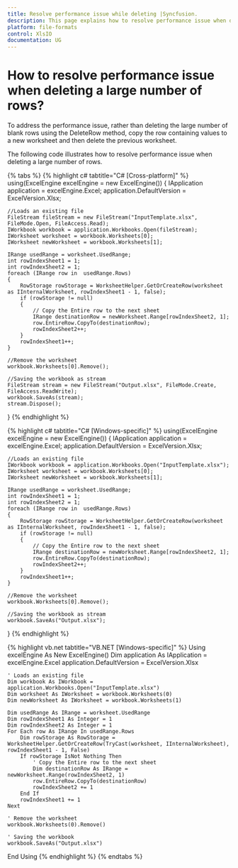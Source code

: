```yaml
---
title: Resolve performance issue while deleting |Syncfusion.
description: This page explains how to resolve performance issue when deleting a large number of rows using Syncfusion .NET Excel library (XlsIO).
platform: file-formats
control: XlsIO
documentation: UG
---
```


# How to resolve performance issue when deleting a large number of rows?

To address the performance issue, rather than deleting the large number of blank rows using the DeleteRow method, copy the row containing values to a new worksheet and then delete the previous worksheet.

The following code illustrates how to resolve performance issue when deleting a large number of rows.

{% tabs %}
{% highlight c# tabtitle="C# [Cross-platform]" %}
using(ExcelEngine excelEngine = new ExcelEngine())
{
    IApplication application = excelEngine.Excel;
    application.DefaultVersion = ExcelVersion.Xlsx;

    //Loads an existing file
    FileStream fileStream = new FileStream("InputTemplate.xlsx", FileMode.Open, FileAccess.Read);
    IWorkbook workbook = application.Workbooks.Open(fileStream);
    IWorksheet worksheet = workbook.Worksheets[0];
    IWorksheet newWorksheet = workbook.Worksheets[1];

    IRange usedRange = worksheet.UsedRange;
    int rowIndexSheet1 = 1;
    int rowIndexSheet2 = 1;
    foreach (IRange row in  usedRange.Rows)
    {
        RowStorage rowStorage = WorksheetHelper.GetOrCreateRow(worksheet as IInternalWorksheet, rowIndexSheet1 - 1, false);
        if (rowStorage != null)
        {
            // Copy the Entire row to the next sheet
            IRange destinationRow = newWorksheet.Range[rowIndexSheet2, 1];
            row.EntireRow.CopyTo(destinationRow);
            rowIndexSheet2++;
        }
        rowIndexSheet1++;
    }

    //Remove the worksheet
    workbook.Worksheets[0].Remove();

    //Saving the workbook as stream
    FileStream stream = new FileStream("Output.xlsx", FileMode.Create, FileAccess.ReadWrite);
    workbook.SaveAs(stream);
    stream.Dispose();
}
{% endhighlight %}

{% highlight c# tabtitle="C# [Windows-specific]" %}
using(ExcelEngine excelEngine = new ExcelEngine())
{
    IApplication application = excelEngine.Excel;
    application.DefaultVersion = ExcelVersion.Xlsx;

    //Loads an existing file
    IWorkbook workbook = application.Workbooks.Open("InputTemplate.xlsx");
    IWorksheet worksheet = workbook.Worksheets[0];
    IWorksheet newWorksheet = workbook.Worksheets[1];

    IRange usedRange = worksheet.UsedRange;
    int rowIndexSheet1 = 1;
    int rowIndexSheet2 = 1;
    foreach (IRange row in  usedRange.Rows)
    {
        RowStorage rowStorage = WorksheetHelper.GetOrCreateRow(worksheet as IInternalWorksheet, rowIndexSheet1 - 1, false);
        if (rowStorage != null)
        {
            // Copy the Entire row to the next sheet
            IRange destinationRow = newWorksheet.Range[rowIndexSheet2, 1];
            row.EntireRow.CopyTo(destinationRow);
            rowIndexSheet2++;
        }
        rowIndexSheet1++;
    }

    //Remove the worksheet
    workbook.Worksheets[0].Remove();

    //Saving the workbook as stream
    workbook.SaveAs("Output.xlsx");
}
{% endhighlight %}

{% highlight vb.net tabtitle="VB.NET [Windows-specific]" %}
Using excelEngine As New ExcelEngine()
    Dim application As IApplication = excelEngine.Excel
    application.DefaultVersion = ExcelVersion.Xlsx

    ' Loads an existing file
    Dim workbook As IWorkbook = application.Workbooks.Open("InputTemplate.xlsx")
    Dim worksheet As IWorksheet = workbook.Worksheets(0)
    Dim newWorksheet As IWorksheet = workbook.Worksheets(1)

    Dim usedRange As IRange = worksheet.UsedRange
    Dim rowIndexSheet1 As Integer = 1
    Dim rowIndexSheet2 As Integer = 1
    For Each row As IRange In usedRange.Rows
        Dim rowStorage As RowStorage = WorksheetHelper.GetOrCreateRow(TryCast(worksheet, IInternalWorksheet), rowIndexSheet1 - 1, False)
        If rowStorage IsNot Nothing Then
            ' Copy the Entire row to the next sheet
            Dim destinationRow As IRange = newWorksheet.Range(rowIndexSheet2, 1)
            row.EntireRow.CopyTo(destinationRow)
            rowIndexSheet2 += 1
        End If
        rowIndexSheet1 += 1
    Next

    ' Remove the worksheet
    workbook.Worksheets(0).Remove()

    ' Saving the workbook
    workbook.SaveAs("Output.xlsx")
End Using
{% endhighlight %}
{% endtabs %}